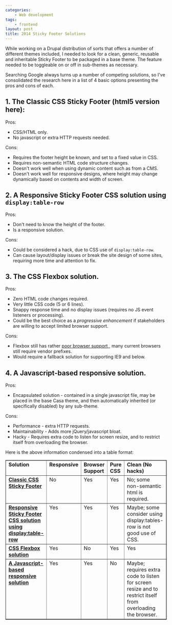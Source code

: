 ```yaml
---
categories:
    - Web development
tags:
    - frontend
layout: post
title: 2014 Sticky Footer Solutions
---
```


While working on a Drupal distribution of sorts that offers a number of
different themes included, I needed to look for a clean, generic, reusable and
inheritable Sticky Footer to be packaged in a base theme. The feature needed
to be toggleable on or off in sub-themes as necessary.

Searching Google always turns up a number of competing solutions, so I've
consolidated the research here in a list of 4 basic options presenting the
pros and cons of each.

<!--more-->

## 1. The Classic CSS Sticky Footer  (html5 version here):

Pros:

* CSS/HTML only.
* No javascript or extra HTTP requests needed.

Cons:

*   Requires the footer height be known, and set to a fixed value in CSS.
*   Requires non-semantic HTML code structure changes.
*   Doesn't work well when using dynamic content such as from a CMS.
*   Doesn't work well for responsive designs, where height may change
    dynamically based on contents and width of screen.

## 2. A Responsive Sticky Footer CSS solution using `display:table-row`

Pros:

*   Don't need to know the height of the footer.
*   Is a responsive solution.

Cons:

*   Could be considered a hack, due to CSS use of `display:table-row`.
*   Can cause layout/display issues or break the site design of some sites,
    requiring more time and attention to fix.

## 3. The CSS Flexbox solution.

Pros:

*   Zero HTML code changes required.
*   Very little CSS code (5 or 6 lines).
*   Snappy response time and no display issues (requires no JS event
    listeners or processing).
*   Could be the best choice as a _progressive enhancement_ if stakeholders
    are willing to accept limited browser support.

Cons:

*   Flexbox still has rather [poor browser support][1],, many current browsers
    still require vendor prefixes.
*   Would require a fallback solution for supporting IE9 and below.

## 4. A Javascript-based responsive solution.

Pros:

*   Encapsulated solution - contained in a single javascript file, may be
    placed in the base Casa theme, and then automatically inherited (or
    specifically disabled) by any sub-theme.

Cons:

*   Performance -  extra HTTP requests.
*   Maintainability - Adds more jQuery/javascript bloat.
*   Hacky - Requires extra code to listen for screen resize, and to restrict
    itself from overloading the browser.

Here is the above information condensed into a table format:

<table border="1" width="100%" cellspacing="0" cellpadding="2" style="width: 100%;">
<tbody>
<tr>
<td valign="top"><b>Solution</b></td>
<td valign="top"><b>Responsive</b></td>
<td valign="top"><b>Browser Support</b></td>
<td valign="top"><b>Pure CSS</b></td>
<td valign="top"><b>Clean (No hacks)</b></td>
</tr>
<tr>
<td valign="top">
<div><strong><a href="http://ryanfait.com/sticky-footer/" target="_blank">Classic CSS Sticky Footer</a></strong></div>
</td>
<td valign="top">No</td>
<td valign="top">Yes</td>
<td valign="top">Yes<br></td>
<td valign="top">No; some non-semantic html is required.</td>
</tr>
<tr>
<td valign="top">
<div><strong><a href="http://galengidman.com/2014/03/25/responsive-flexible-height-sticky-footers-in-css/" target="_blank">Responsive Sticky Footer CSS solution using display:table-row</a></strong></div>
</td>
<td valign="top">Yes</td>
<td valign="top">
<div>Yes</div>
</td>
<td valign="top">Yes</td>
<td valign="top">Maybe; some consider using display:tables-row is not good use of CSS.</td>
</tr>
<tr>
<td valign="top">
<div><strong><a href="http://philipwalton.github.io/solved-by-flexbox/demos/sticky-footer/" target="_blank">CSS Flexbox solution</a></strong></div>
</td>
<td valign="top">Yes</td>
<td valign="top">No</td>
<td valign="top">Yes</td>
<td valign="top">Yes</td>
</tr>
<tr>
<td valign="top">
<div><strong><a href="http://blog.mojotech.com/responsive-dynamic-height-sticky-footers/" target="_blank">A Javascript-based responsive solution</a></strong></div>
</td>
<td valign="top">Yes</td>
<td valign="top">Yes</td>
<td valign="top">No</td>
<td valign="top">Maybe; requires extra code to listen for screen resize and to restrict itself from overloading  the browser.</td>
</tr>
</tbody>
</table>


[1]: http://caniuse.com/flexbox
